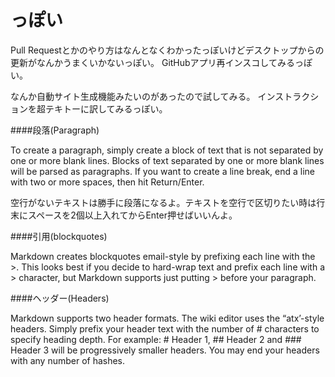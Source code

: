 # っぽい

Pull Requestとかのやり方はなんとなくわかったっぽいけどデスクトップからの更新がなんかうまくいかないっぽい。
GitHubアプリ再インスコしてみるっぽい。

なんか自動サイト生成機能みたいのがあったので試してみる。
インストラクションを超テキトーに訳してみるっぽい。

####段落(Paragraph)
>
To create a paragraph, simply create a block of text that is not separated by one or more blank lines. Blocks of text separated by one or more blank lines will be parsed as paragraphs.
If you want to create a line break, end a line with two or more spaces, then hit Return/Enter.

空行がないテキストは勝手に段落になるよ。テキストを空行で区切りたい時は行末にスペースを2個以上入れてからEnter押せばいいんよ。

####引用(blockquotes)

>
Markdown creates blockquotes email-style by prefixing each line with the >.
This looks best if you decide to hard-wrap text and prefix each line with a > character, but 
Markdown supports just putting > before your paragraph.

####ヘッダー(Headers)

>
Markdown supports two header formats. The wiki editor uses the “atx’-style headers. Simply prefix your header text with the number of \# characters to 
specify heading depth. For example: # Header 1, ## Header 2 and ### Header 3 will be progressively smaller headers.
You may end your headers with any number of hashes.

